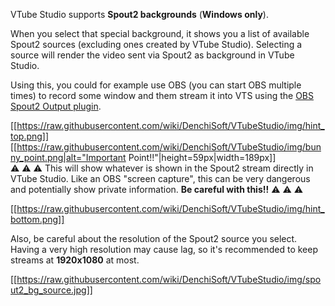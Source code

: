 VTube Studio supports **Spout2 backgrounds** (**Windows only**).

When you select that special background, it shows you a list of available Spout2 sources (excluding ones created by VTube Studio). Selecting a source will render the video sent via Spout2 as background in VTube Studio.

Using this, you could for example use OBS (you can start OBS multiple times) to record some window and them stream it into VTS using the [OBS Spout2 Output plugin](https://github.com/Off-World-Live/obs-spout2-plugin).

[[https://raw.githubusercontent.com/wiki/DenchiSoft/VTubeStudio/img/hint_top.png]]
[[https://raw.githubusercontent.com/wiki/DenchiSoft/VTubeStudio/img/bunny_point.png|alt="Important Point!!"|height=59px|width=189px]]<br/>
⚠️ ⚠️ ⚠️  This will show whatever is shown in the Spout2 stream directly in VTube Studio. Like an OBS "screen capture", this can be very dangerous and potentially show private information. **Be careful with this!!** ⚠️ ⚠️ ⚠️ 

[[https://raw.githubusercontent.com/wiki/DenchiSoft/VTubeStudio/img/hint_bottom.png]]

Also, be careful about the resolution of the Spout2 source you select. Having a very high resolution may cause lag, so it's recommended to keep streams at **1920x1080** at most.

[[https://raw.githubusercontent.com/wiki/DenchiSoft/VTubeStudio/img/spout2_bg_source.jpg]]
